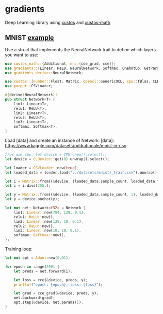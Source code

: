 # gradients

Deep Learning library using [custos] and [custos-math].

[custos]: https://github.com/elftausend/custos
[custos-math]: https://github.com/elftausend/custos-math

## MNIST [example] 
[example]: https://github.com/elftausend/gradients/blob/main/examples/mnist.rs
Use a struct that implements the NeuralNetwork trait to define which layers you want to use:

```rust
use custos_math::{Additional, nn::{cce_grad, cce}};
use gradients::{Linear, ReLU, NeuralNetwork, Softmax, OnehotOp, GetParam, Param, Adam};
use gradients_derive::NeuralNetwork;

use custos::{number::Float, Matrix, opencl::GenericOCL, cpu::TBlas, CLDevice, AsDev, range};
use purpur::CSVLoader;

#[derive(NeuralNetwork)]
pub struct Network<T> {
    lin1: Linear<T>,
    relu1: ReLU<T>,
    lin2: Linear<T>,
    relu2: ReLU<T>,
    lin3: Linear<T>,
    softmax: Softmax<T>,
}
```
Load [data] and create an instance of Network:
[data]: https://www.kaggle.com/datasets/oddrationale/mnist-in-csv
```rust
//or use cpu: let device = CPU::new().select();
let device = CLDevice::get(0).unwrap().select();

let loader = CSVLoader::new(true);
let loaded_data = loader.load("../datasets/mnist/_train.csv").unwrap(); //you will need to download the dataset

let i = Matrix::from((&device, (loaded_data.sample_count, loaded_data.features), loaded_data.x));
let i = i.divs(255.);

let y = Matrix::from((&device, (loaded_data.sample_count, 1), loaded_data.y));
let y = device.onehot(y);

let mut net: Network<f32> = Network {
    lin1: Linear::new(784, 128, 0.1),
    relu1: ReLU::new(),
    lin2: Linear::new(128, 10, 0.1),
    relu2: ReLU::new(),
    lin3: Linear::new(10, 10, 0.1),
    softmax: Softmax::new(),
};
```

Training loop:

```rust
let mut opt = Adam::new(0.01);

for epoch in range(200) {
    let preds = net.forward(i);

    let loss = cce(&device, preds, y);
    println!("epoch: {epoch}, loss: {loss}");

    let grad = cce_grad(&device, preds, y);
    net.backward(grad);
    opt.step(&device, net.params());
}
```

